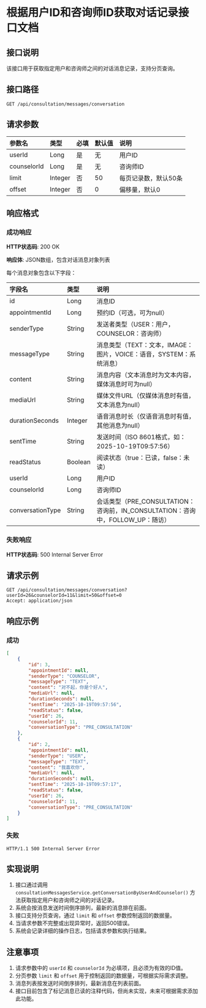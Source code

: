 # 根据用户ID和咨询师ID获取对话记录接口文档

## 接口说明

该接口用于获取指定用户和咨询师之间的对话消息记录，支持分页查询。

## 接口路径

```
GET /api/consultation/messages/conversation
```

## 请求参数

| 参数名 | 类型 | 必填 | 默认值 | 说明 |
| :--- | :--- | :--- | :--- | :--- |
| userId | Long | 是 | 无 | 用户ID |
| counselorId | Long | 是 | 无 | 咨询师ID |
| limit | Integer | 否 | 50 | 每页记录数，默认50条 |
| offset | Integer | 否 | 0 | 偏移量，默认0 |

## 响应格式

### 成功响应

**HTTP状态码**: 200 OK

**响应体**: JSON数组，包含对话消息对象列表

每个消息对象包含以下字段：

| 字段名 | 类型 | 说明 |
| :--- | :--- | :--- |
| id | Long | 消息ID |
| appointmentId | Long | 预约ID（可选，可为null） |
| senderType | String | 发送者类型（USER：用户，COUNSELOR：咨询师） |
| messageType | String | 消息类型（TEXT：文本，IMAGE：图片，VOICE：语音，SYSTEM：系统消息） |
| content | String | 消息内容（文本消息时为文本内容，媒体消息时可为null） |
| mediaUrl | String | 媒体文件URL（仅媒体消息时有值，文本消息为null） |
| durationSeconds | Integer | 语音消息时长（仅语音消息时有值，其他消息为null） |
| sentTime | String | 发送时间（ISO 8601格式，如：2025-10-19T09:57:56） |
| readStatus | Boolean | 阅读状态（true：已读，false：未读） |
| userId | Long | 用户ID |
| counselorId | Long | 咨询师ID |
| conversationType | String | 会话类型（PRE_CONSULTATION：咨询前，IN_CONSULTATION：咨询中，FOLLOW_UP：随访） |

### 失败响应

**HTTP状态码**: 500 Internal Server Error

## 请求示例

```http
GET /api/consultation/messages/conversation?userId=26&counselorId=11&limit=50&offset=0
Accept: application/json
```

## 响应示例

### 成功

```json
[
    {
        "id": 3,
        "appointmentId": null,
        "senderType": "COUNSELOR",
        "messageType": "TEXT",
        "content": "对不起，你是个好人",
        "mediaUrl": null,
        "durationSeconds": null,
        "sentTime": "2025-10-19T09:57:56",
        "readStatus": false,
        "userId": 26,
        "counselorId": 11,
        "conversationType": "PRE_CONSULTATION"
    },
    {
        "id": 2,
        "appointmentId": null,
        "senderType": "USER",
        "messageType": "TEXT",
        "content": "我喜欢你",
        "mediaUrl": null,
        "durationSeconds": null,
        "sentTime": "2025-10-19T09:57:17",
        "readStatus": false,
        "userId": 26,
        "counselorId": 11,
        "conversationType": "PRE_CONSULTATION"
    }
]
```

### 失败

```
HTTP/1.1 500 Internal Server Error
```

## 实现说明

1. 接口通过调用 `consultationMessagesService.getConversationByUserAndCounselor()` 方法获取指定用户和咨询师之间的对话记录。
2. 系统会按消息发送时间倒序排列，最新的消息排在前面。
3. 接口支持分页查询，通过 `limit` 和 `offset` 参数控制返回的数据量。
4. 当请求参数不完整或出现异常时，返回500错误。
5. 系统会记录详细的操作日志，包括请求参数和执行结果。

## 注意事项

1. 请求参数中的 `userId` 和 `counselorId` 为必填项，且必须为有效的ID值。
2. 分页参数 `limit` 和 `offset` 用于控制返回的数据量，可根据实际需求调整。
3. 消息列表按发送时间倒序排列，最新消息在列表前面。
4. 接口目前包含了标记消息已读的注释代码，但尚未实现，未来可根据需求添加此功能。